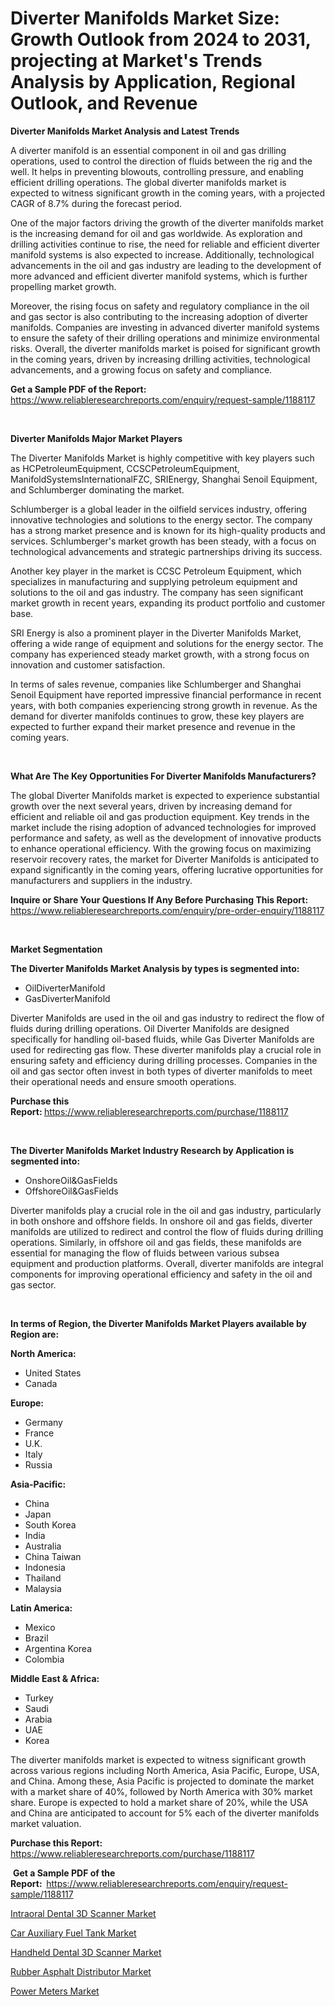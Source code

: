 <p><h1>Diverter Manifolds Market Size: Growth Outlook from 2024 to 2031, projecting at Market's Trends Analysis by Application, Regional Outlook, and Revenue</h1></p><p><strong>Diverter Manifolds Market Analysis and Latest Trends</strong></p>
<p><p>A diverter manifold is an essential component in oil and gas drilling operations, used to control the direction of fluids between the rig and the well. It helps in preventing blowouts, controlling pressure, and enabling efficient drilling operations. The global diverter manifolds market is expected to witness significant growth in the coming years, with a projected CAGR of 8.7% during the forecast period.</p><p>One of the major factors driving the growth of the diverter manifolds market is the increasing demand for oil and gas worldwide. As exploration and drilling activities continue to rise, the need for reliable and efficient diverter manifold systems is also expected to increase. Additionally, technological advancements in the oil and gas industry are leading to the development of more advanced and efficient diverter manifold systems, which is further propelling market growth.</p><p>Moreover, the rising focus on safety and regulatory compliance in the oil and gas sector is also contributing to the increasing adoption of diverter manifolds. Companies are investing in advanced diverter manifold systems to ensure the safety of their drilling operations and minimize environmental risks. Overall, the diverter manifolds market is poised for significant growth in the coming years, driven by increasing drilling activities, technological advancements, and a growing focus on safety and compliance.</p></p>
<p><strong>Get a Sample PDF of the Report:&nbsp;</strong> <a href="https://www.reliableresearchreports.com/enquiry/request-sample/1188117">https://www.reliableresearchreports.com/enquiry/request-sample/1188117</a></p>
<p>&nbsp;</p>
<p><strong>Diverter Manifolds Major Market Players</strong></p>
<p><p>The Diverter Manifolds Market is highly competitive with key players such as HCPetroleumEquipment, CCSCPetroleumEquipment, ManifoldSystemsInternationalFZC, SRIEnergy, Shanghai Senoil Equipment, and Schlumberger dominating the market.</p><p>Schlumberger is a global leader in the oilfield services industry, offering innovative technologies and solutions to the energy sector. The company has a strong market presence and is known for its high-quality products and services. Schlumberger's market growth has been steady, with a focus on technological advancements and strategic partnerships driving its success. </p><p>Another key player in the market is CCSC Petroleum Equipment, which specializes in manufacturing and supplying petroleum equipment and solutions to the oil and gas industry. The company has seen significant market growth in recent years, expanding its product portfolio and customer base.</p><p>SRI Energy is also a prominent player in the Diverter Manifolds Market, offering a wide range of equipment and solutions for the energy sector. The company has experienced steady market growth, with a strong focus on innovation and customer satisfaction.</p><p>In terms of sales revenue, companies like Schlumberger and Shanghai Senoil Equipment have reported impressive financial performance in recent years, with both companies experiencing strong growth in revenue. As the demand for diverter manifolds continues to grow, these key players are expected to further expand their market presence and revenue in the coming years.</p></p>
<p>&nbsp;</p>
<p><strong>What Are The Key Opportunities For Diverter Manifolds Manufacturers?</strong></p>
<p><p>The global Diverter Manifolds market is expected to experience substantial growth over the next several years, driven by increasing demand for efficient and reliable oil and gas production equipment. Key trends in the market include the rising adoption of advanced technologies for improved performance and safety, as well as the development of innovative products to enhance operational efficiency. With the growing focus on maximizing reservoir recovery rates, the market for Diverter Manifolds is anticipated to expand significantly in the coming years, offering lucrative opportunities for manufacturers and suppliers in the industry.</p></p>
<p><strong>Inquire or Share Your Questions If Any Before Purchasing This Report:</strong> <a href="https://www.reliableresearchreports.com/enquiry/pre-order-enquiry/1188117">https://www.reliableresearchreports.com/enquiry/pre-order-enquiry/1188117</a></p>
<p>&nbsp;</p>
<p><strong>Market Segmentation</strong></p>
<p><strong>The Diverter Manifolds Market Analysis by types is segmented into:</strong></p>
<p><ul><li>OilDiverterManifold</li><li>GasDiverterManifold</li></ul></p>
<p><p>Diverter Manifolds are used in the oil and gas industry to redirect the flow of fluids during drilling operations. Oil Diverter Manifolds are designed specifically for handling oil-based fluids, while Gas Diverter Manifolds are used for redirecting gas flow. These diverter manifolds play a crucial role in ensuring safety and efficiency during drilling processes. Companies in the oil and gas sector often invest in both types of diverter manifolds to meet their operational needs and ensure smooth operations.</p></p>
<p><strong>Purchase this Report:&nbsp;</strong><a href="https://www.reliableresearchreports.com/purchase/1188117">https://www.reliableresearchreports.com/purchase/1188117</a></p>
<p>&nbsp;</p>
<p><strong>The Diverter Manifolds Market Industry Research by Application is segmented into:</strong></p>
<p><ul><li>OnshoreOil&GasFields</li><li>OffshoreOil&GasFields</li></ul></p>
<p><p>Diverter manifolds play a crucial role in the oil and gas industry, particularly in both onshore and offshore fields. In onshore oil and gas fields, diverter manifolds are utilized to redirect and control the flow of fluids during drilling operations. Similarly, in offshore oil and gas fields, these manifolds are essential for managing the flow of fluids between various subsea equipment and production platforms. Overall, diverter manifolds are integral components for improving operational efficiency and safety in the oil and gas sector.</p></p>
<p>&nbsp;</p>
<p><strong>In terms of Region, the Diverter Manifolds Market Players available by Region are:</strong></p>
<p>
    <p> <strong> North America: </strong>
        <ul>
            <li>United States</li>
            <li>Canada</li>
        </ul>
        </p> 
    <p> <strong> Europe: </strong>
        <ul>
            <li>Germany</li>
            <li>France</li>
            <li>U.K.</li>
            <li>Italy</li>
            <li>Russia</li>
        </ul>
        </p> 
    <p> <strong> Asia-Pacific: </strong>
        <ul>
            <li>China</li>
            <li>Japan</li>
            <li>South Korea</li>
            <li>India</li>
            <li>Australia</li>
            <li>China Taiwan</li>
            <li>Indonesia</li>
            <li>Thailand</li>
            <li>Malaysia</li>
        </ul>
        </p> 
    <p> <strong> Latin America: </strong>
        <ul>
            <li>Mexico</li>
            <li>Brazil</li>
            <li>Argentina Korea</li>
            <li>Colombia</li>
        </ul>
        </p> 
    <p> <strong> Middle East & Africa: </strong>
        <ul>
            <li>Turkey</li>
            <li>Saudi</li>
            <li>Arabia</li>
            <li>UAE</li>
            <li>Korea</li>
        </ul>
    </p>
    </p>
<p><p>The diverter manifolds market is expected to witness significant growth across various regions including North America, Asia Pacific, Europe, USA, and China. Among these, Asia Pacific is projected to dominate the market with a market share of 40%, followed by North America with 30% market share. Europe is expected to hold a market share of 20%, while the USA and China are anticipated to account for 5% each of the diverter manifolds market valuation.</p></p>
<p><strong>Purchase this Report: </strong><a href="https://www.reliableresearchreports.com/purchase/1188117">https://www.reliableresearchreports.com/purchase/1188117</a></p>
<p>&nbsp;<strong>Get a Sample PDF of the Report:&nbsp;&nbsp;</strong><a href="https://www.reliableresearchreports.com/enquiry/request-sample/1188117">https://www.reliableresearchreports.com/enquiry/request-sample/1188117</a></p>
<p><strong></strong></p>
<p><p><a href="https://circular-yam-9b9.notion.site/Intraoral-Dental-3D-Scanner-Market-Research-Report-Unlocks-Analysis-on-the-Market-Financial-Status--5ee3218075c3445fbe1c6f1342e13ba0">Intraoral Dental 3D Scanner Market</a></p><p><a href="https://view.publitas.com/reportprime-1/car-auxiliary-fuel-tank-market-research-report-reveals-the-latest-trends-and-opportunities-of-this-market-for-period-from-2024-2031/">Car Auxiliary Fuel Tank Market</a></p><p><a href="https://copper-carbon-84f.notion.site/Handheld-Dental-3D-Scanner-Market-Research-Report-Provides-Critical-Insights-that-can-help-Shape-Bus-fe33fd14b86f4fc2a3e605395862b52a">Handheld Dental 3D Scanner Market</a></p><p><a href="https://view.publitas.com/reportprime-1/rubber-asphalt-distributor-market-provides-a-comprehensive-analysis-including-a-macro-overview-of-the-market-as-well-as-micro-details-such-as-market-size-and-competitive-landscape/">Rubber Asphalt Distributor Market</a></p><p><a href="https://issuu.com/reportprime-2/docs/power-meters-market-size-2030.pptx">Power Meters Market</a></p></p>